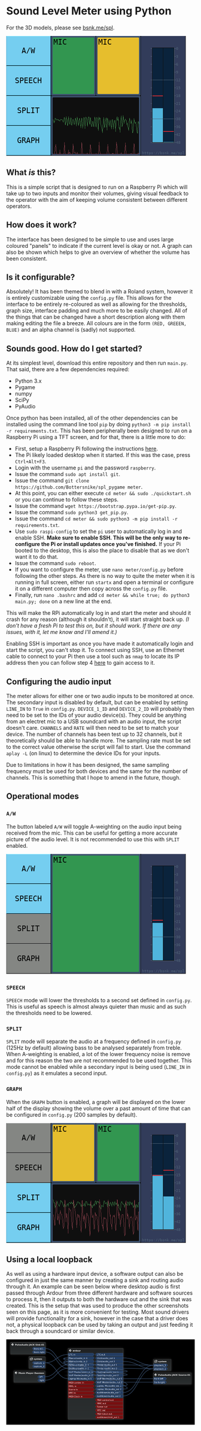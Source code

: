 # Sound Level Meter using Python

For the 3D models, please see [bsnk.me/spl](https://bsnk.me/spl).

![All modes enabled][all]

## What _is_ this?
This is a simple script that is designed to run on a Raspberry Pi which will
take up to two inputs and monitor their volumes, giving visual feedback to the
operator with the aim of keeping volume consistent between different operators.

## How does it work?
The interface has been designed to be simple to use and uses large coloured
"panels" to indicate if the current level is okay or not. A graph can also be
shown which helps to give an overview of whether the volume has been consistent.

## Is it configurable?
Absolutely! It has been themed to blend in with a Roland system, however it is
entirely customizable using the `config.py` file. This allows for the interface
to be entirely re-coloured as well as allowing for the thresholds, graph size,
interface padding and much more to be easily changed. All of the things that
can be changed have a short description along with them making editing the file
a breeze. All colours are in the form `(RED, GREEEN, BLUE)` and an alpha channel
is (sadly) not supported.

## Sounds good. How do I get started?
At its simplest level, download this entire repository and then run `main.py`.
That said, there are a few dependencies required:

- Python 3.x
- Pygame
- numpy
- SciPy
- PyAudio

Once python has been installed, all of the other dependencies can be installed
using the command line tool `pip` by doing `python3 -m pip install -r
requirements.txt`. This has been peripherally been designed to run on a Raspberry
Pi using a TFT screen, and for that, there is a little more to do:

- First, setup a Raspberry Pi following the instructions
  [here](https://www.raspberrypi.org/learning/software-guide/quickstart/).
- The Pi likely loaded desktop when it started. If this was the case, press
  `Ctrl+Alt+F3`.
- Login with the username `pi` and the password `raspberry`.
- Issue the command `sudo apt install git`.
- Issue the command `git clone https://github.com/Bottersnike/spl_pygame meter`.
- At this point, you can either execute `cd meter && sudo ./quickstart.sh` or
  you can continue to follow these steps.
- Issue the command `wget https://bootstrap.pypa.io/get-pip.py`.
- Issue the command `sudo python3 get_pip.py`.
- Issue the command `cd meter && sudo python3 -m pip install -r
  requirements.txt`.
- Use `sudo raspi-config` to set the `pi` user to automatically log in and
  enable SSH. **Make sure to enable SSH. This will be the only way to
  re-configure the Pi or install updates once you've finished.** If your Pi
  booted to the desktop, this is also the place to disable that as we don't
  want it to do that.
- Issue the command `sudo reboot`.
- If you want to configure the meter, use `nano meter/config.py` before
  following the other steps. As there is no way to quite the meter when it is
  running in full screen, either run `startx` and open a terminal or configure
  it on a different computer then copy across the `config.py` file.
- Finally, run `nano .bashrc` and add `cd meter && while true; do python3
  main.py; done` on a new line at the end.

This will make the RPi automatically log in and start the meter and should it
crash for any reason (although it shouldn't), it will start straight back up.
_(I don't have a fresh Pi to test this on, but it should work. If there are any
issues, with it, let me know and I'll amend it.)_

Enabling SSH is important as once you have made it automatically login and start
the script, you can't stop it. To connect using SSH, use an Ethernet cable to
connect to your Pi then use a tool such as `nmap` to locate its IP address then
you can follow step 4
[here](https://www.raspberrypi.org/documentation/remote-access/ssh/README.md) to
gain access to it.

## Configuring the audio input
The meter allows for either one or two audio inputs to be monitored at once. The
secondary input is disabled by default, but can be enabled by setting `LINE_IN`
to `True` in `config.py`. `DEVICE_1_ID` and `DEVICE_2_ID` will probably then
need to be set to the IDs of your audio device(s). They could be anything from
an electret mic to a USB soundcard with an audio input, the script doesn't care.
`CHANNELS` and `RATE` will then need to be set to match your device. The number
of channels has been test up to 32 channels, but it theoretically should be able
to handle more. The sampling rate must be set to the correct value otherwise the
script will fail to start. Use the command `aplay -L` (on linux) to determine
the device IDs for your inputs.

Due to limitations in how it has been designed, the same sampling frequency must
be used for both devices and the same for the number of channels. This is
something that I hope to amend in the future, though.

## Operational modes

### `A/W`
The button labeled `A/W` will toggle A-weighting on the audio input being
received from the mic. This can be useful for getting a more accurate picture of
the audio level. It is not recommended to use this with `SPLIT` enabled.

![A-weighted speech][aw-speech]

### `SPEECH`
`SPEECH` mode will lower the thresholds to a second set defined in `config.py`.
This is useful as speech is almost always quieter than music and as such the
thresholds need to be lowered.

### `SPLIT`
`SPLIT` mode will separate the audio at a frequency defined in `config.py` (125Hz
by default) allowing bass to be analysed separately from treble. When
A-weighting is enabled, a lot of the lower frequency noise is remove and for this
reason the two are not recommended to be used together. This mode cannot be
enabled while a secondary input is being used (`LINE_IN` in `config.py`) as it
emulates a second input.

### `GRAPH`
When the `GRAPH` button is enabled, a graph will be displayed on the lower half
of the display showing the volume over a past amount of time that can be
configured in `config.py` (200 samples by default).

![Graph and speech modes][graph-split]

## Using a local loopback

As well as using a hardware input device, a software output can also be
configured in just the same manner by creating a sink and routing audio
through it. An example can be seen below where desktop audio is first
passed through Ardour from three different hardware and software sources
to process it, then it outputs to both the hardware out and the sink that was
created. This is the setup that was used to produce the other screenshots seen
on this page, as it is more convenient for testing. Most sound drivers will
provide functionality for a sink, however in the case that a driver does not,
a physical loopback can be used by taking an output and just feeding it back
through a soundcard or similar device.

![JACKd configured with a pulse sink][jackd]

[all]: https://github.com/Bottersnike/spl_pygame/raw/master/img/all.png
[aw-speech]: https://github.com/Bottersnike/spl_pygame/raw/master/img/aw_speech.png
[graph-split]: https://github.com/Bottersnike/spl_pygame/raw/master/img/graph_split.png
[jackd]: https://github.com/Bottersnike/spl_pygame/raw/master/img/jackd.png
